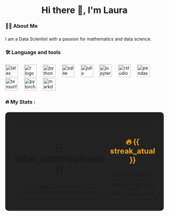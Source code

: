 <h1 align="center">Hi there 👋, I'm Laura</h1>

###

<h3 align="left">👩‍💻  About Me</h3>

###

<p align="left">I am a Data Scientist with a passion for mathematics and data science.</p>

###

<h3 align="left">🛠 Language and tools</h3>

###

<div align="left">
  <img src="https://cdn.jsdelivr.net/gh/devicons/devicon/icons/latex/latex-original.svg" height="40" alt="latex logo"  />
  <img width="12" />
  <img src="https://cdn.jsdelivr.net/gh/devicons/devicon/icons/r/r-original.svg" height="40" alt="r logo"  />
  <img width="12" />
  <img src="https://cdn.jsdelivr.net/gh/devicons/devicon/icons/python/python-original.svg" height="40" alt="python logo"  />
  <img width="12" />
  <img src="https://cdn.jsdelivr.net/gh/devicons/devicon/icons/sqlite/sqlite-original.svg" height="40" alt="sqlite logo"  />
  <img width="12" />
  <img src="https://cdn.jsdelivr.net/gh/devicons/devicon/icons/julia/julia-original.svg" height="40" alt="julia logo"  />
  <img width="12" />
  <img src="https://cdn.jsdelivr.net/gh/devicons/devicon/icons/jupyter/jupyter-original.svg" height="40" alt="jupyter logo"  />
  <img width="12" />
  <img src="https://cdn.jsdelivr.net/gh/devicons/devicon/icons/rstudio/rstudio-original.svg" height="40" alt="rstudio logo"  />
  <img width="12" />
  <img src="https://cdn.jsdelivr.net/gh/devicons/devicon/icons/pandas/pandas-original.svg" height="40" alt="pandas logo"  />
  <img width="12" />
  <img src="https://cdn.jsdelivr.net/gh/devicons/devicon/icons/tensorflow/tensorflow-original.svg" height="40" alt="tensorflow logo"  />
  <img width="12" />
  <img src="https://cdn.jsdelivr.net/gh/devicons/devicon/icons/pytorch/pytorch-original.svg" height="40" alt="pytorch logo"  />
  <img width="12" />
  <img src="https://cdn.jsdelivr.net/gh/devicons/devicon/icons/markdown/markdown-original.svg" height="40" alt="markdown logo"  />
</div>

###

<h3 align="left">🔥   My Stats :</h3>

###

<div align="center" style="background-color: #222; padding: 20px; border-radius: 10px; color: #fff;">
  <table>
    <tr>
      <td align="center" style="padding: 10px;">
        <!-- {{ total_contribuicoes }} -->
        <h2 style="font-size: 30px; font-weight: bold;">{{ total_contribuicoes }}</h2>
        <span>Total Contributions</span><br>
        <!-- {{ data_inicio_contribuicoes }} -->
        <span style="font-size: 12px;">{{ data_inicio_contribuicoes }}  - Present</span>
      </td>
      <td align="center" style="padding: 10px;">
        <!-- {{ streak_atual }} -->
        <h2 style="font-size: 24px; font-weight: bold; color: #FFA500;">🔥 {{ streak_atual }}</h2>
        <span>Current Streak</span><br>
        <!-- {{ data_inicio_streak_atual }} {{ data_fim_streak_atual }} -->
        <span style="font-size: 12px;">{{ data_inicio_streak_atual }} - {{ data_fim_streak_atual }}</span>
      </td>
      <td align="center" style="padding: 10px;">
        <!-- {{ streak_maximo }} -->
        <h2 style="font-size: 24px; font-weight: bold;">{{ streak_maximo }}</h2>
        <span>Longest Streak</span><br>
        <!-- {{ data_inicio_streak_maximo }} {{ data_fim_streak_maximo }} -->
        <span style="font-size: 12px;">{{ data_inicio_streak_maximo }} - {{ data_fim_streak_maximo }}</span>
      </td>
    </tr>
  </table>
</div>



###
